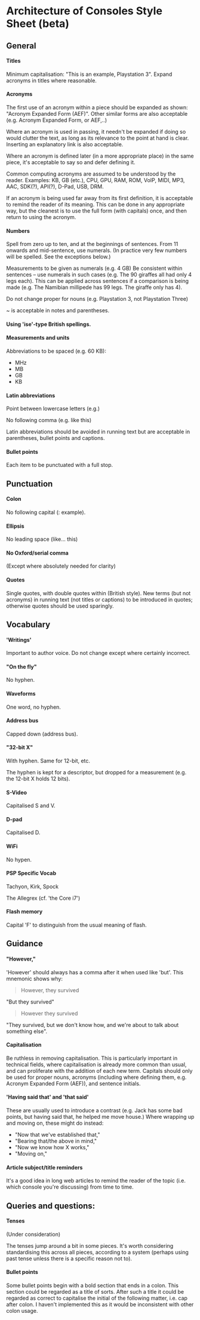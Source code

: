 # Architecture of Consoles Style Sheet (beta)

## General

#### Titles

Minimum capitalisation: "This is an example, Playstation 3". Expand acronyms in titles where reasonable.

#### Acronyms

The first use of an acronym within a piece should be expanded as shown: "Acronym Expanded Form (AEF)". Other similar forms are also acceptable (e.g. Acronym Expanded Form, or AEF,..)

Where an acronym is used in passing, it needn't be expanded if doing so would clutter the text, as long as its relevance to the point at hand is clear. Inserting an explanatory link is also acceptable.

Where an acronym is defined later (in a more appropriate place) in the same piece, it's acceptable to say so and defer defining it.

Common computing acronyms are assumed to be understood by the reader. Examples: KB, GB (etc.), CPU, GPU, RAM, ROM, VoIP, MIDI, MP3, AAC, SDK(?), API(?), D-Pad, USB, DRM.

If an acronym is being used far away from its first definition, it is acceptable to remind the reader of its meaning. This can be done in any appropriate way, but the cleanest is to use the full form (with capitals) once, and then return to using the acronym.

#### Numbers

Spell from zero up to ten, and at the beginnings of sentences. From 11 onwards and mid-sentence, use numerals. (In practice very few numbers will be spelled. See the exceptions below.)

Measurements to be given as numerals (e.g. 4 GB)
Be consistent within sentences – use numerals in such cases (e.g. The 90 giraffes all had only 4 legs each). This can be applied across sentences if a comparison is being made (e.g. The Namibian millipede has 99 legs. The giraffe only has 4).

Do not change proper for nouns (e.g. Playstation 3, not Playstation Three)

~ is acceptable in notes and parentheses.

#### Using 'ise'-type British spellings.

#### Measurements and units

Abbreviations to be spaced (e.g. 60 KB):
- MHz
- MB
- GB
- KB

#### Latin abbreviations

Point between lowercase letters (e.g.)

No following comma (e.g. like this)

Latin abbreviations should be avoided in running text but are acceptable in parentheses, bullet points and captions.

#### Bullet points

Each item to be punctuated with a full stop.

## Punctuation

#### Colon
No following capital (: example).

#### Ellipsis
No leading space (like... this)

#### No Oxford/serial comma
(Except where absolutely needed for clarity)

#### Quotes
Single quotes, with double quotes within (British style). New terms (but not acronyms) in running text (not titles or captions) to be introduced in quotes; otherwise quotes should be used sparingly.

## Vocabulary

#### 'Writings'

Important to author voice. Do not change except where certainly incorrect.

#### "On the fly"

No hyphen.

#### Waveforms

One word, no hyphen.

#### Address bus

Capped down (address bus).

#### "32-bit X"

With hyphen. Same for 12-bit, etc.

The hyphen is kept for a descriptor, but dropped for a measurement (e.g. the 12-bit X holds 12 bits).

#### S-Video

Capitalised S and V.

#### D-pad

Capitalised D.

#### WiFi

No hypen.

#### PSP Specific Vocab

Tachyon, Kirk, Spock

The Allegrex (cf. 'the Core i7')

#### Flash memory

Capital 'F' to distinguish from the usual meaning of flash.

## Guidance

#### "However,"

'However' should always has a comma after it when used like 'but'. This mnemonic shows why:

> However, they survived

"But they survived"

> However they survived 

"They survived, but we don't know how, and we're about to talk about something else".

#### Capitalisation

Be ruthless in removing capitalisation. This is particularly important in technical fields, where capitalisation is already more common than usual, and can proliferate with the addition of each new term. Capitals should only be used for proper nouns, acronyms (including where defining them, e.g. Acronym Expanded Form (AEF)), and sentence initials.

#### 'Having said that' and 'that said'

These are usually used to introduce a contrast (e.g. Jack has some bad points, but having said that, he helped me move house.) Where wrapping up and moving on, these might do instead:
- "Now that we've established that,"
- "Bearing that/the above in mind,"
- "Now we know how X works,"
- "Moving on,"

#### Article subject/title reminders

It's a good idea in long web articles to remind the reader of the topic (i.e. which console you're discussing) from time to time.

## Queries and questions:

#### Tenses

(Under consideration)

The tenses jump around a bit in some pieces. It's worth considering standardising this across all pieces, according to a system (perhaps using past tense unless there is a specific reason not to).

#### Bullet points

Some bullet points begin with a bold section that ends in a colon. This section could be regarded as a title of sorts. After such a title it could be regarded as correct to capitalise the initial of the following matter, i.e. cap after colon. I haven't implemented this as it would be inconsistent with other colon usage.